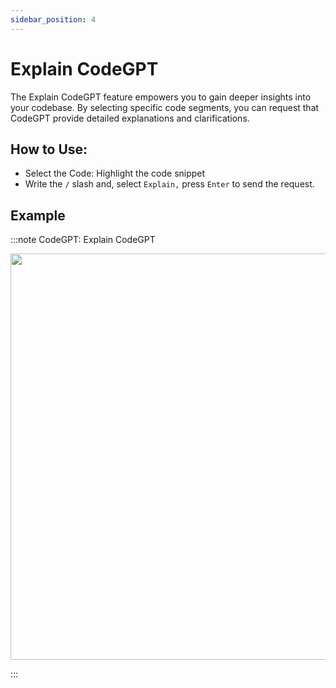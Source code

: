 ```yaml
---
sidebar_position: 4
---
```


# Explain CodeGPT

The Explain CodeGPT feature empowers you to gain deeper insights into your codebase. By selecting specific code segments, you can request that CodeGPT provide detailed explanations and clarifications.

## How to Use:
  
- Select the Code: Highlight the code snippet
- Write the `/` slash and, select `Explain,` press `Enter` to send the request.

## Example
:::note CodeGPT: Explain CodeGPT
<p align="center">
  <img width="900" height="650" src="https://github.com/user-attachments/assets/c2f8b366-52e9-4c81-904f-4003f161e7ad" />

</p>
:::


